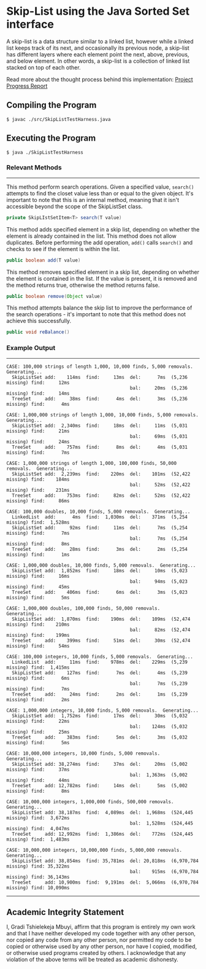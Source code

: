 # Skip-List using the Java Sorted Set interface
A skip-list is a data structure similar to a linked list, however while a linked list keeps track of its next, and occasionally its previous node, a skip-list has different layers where each element point the next, above, previous, and below element. In other words, a skip-list is a collection of linked list stacked on top of each other. <br/>

Read more about the thought process behind this implementation: [Project Progress Report](https://github.com/grxdiii/skip-list-implementation/blob/main/Project%20Progress%20Report.pdf)

## Compiling the Program
```
$ javac ./src/SkipListTestHarness.java
```
## Executing the Program
```
$ java ./SkipListTestHarness
```
### Relevant Methods
---
This method perform search operations. Given a specified value, ```search()``` attempts to find the closet value less than or equal to the given object. It's important to note that this is an internal method, meaning that it isn't accessible beyond the scope of the SkipListSet class.
```java
private SkipLIstSetItem<T> search(T value)
```
This method adds specified element in a skip list, depending on whether the element is already contained in the list. This method does not allow duplicates. Before performing the add operation, ```add()``` calls ```search()``` and checks to see if the element is within the list.
```java 
public boolean add(T value)
```
 This method removes specified element in a skip list, depending on whether the element is contained in the list. If the value is present, it is removed and the method returns true, otherwise the method returns false.
```java 
public boolean remove(Object value)
```
This method attempts balance the skip list to improve the performance of the search operations - it's important to note that this method does not achieve this successfully.
```java 
public void reBalance()
```

### Example Output
---
```
CASE: 100,000 strings of length 1,000, 10,000 finds, 5,000 removals.  Generating...
  SkipListSet add:    114ms  find:     13ms  del:      7ms  (5,236 missing) find:     12ms  
                                             bal:     20ms  (5,236 missing) find:     14ms  
  TreeSet     add:     38ms  find:      4ms  del:      3ms  (5,236 missing) find:      4ms  

CASE: 1,000,000 strings of length 1,000, 10,000 finds, 5,000 removals.  Generating...
  SkipListSet add:  2,340ms  find:     18ms  del:     11ms  (5,031 missing) find:     21ms  
                                             bal:     69ms  (5,031 missing) find:     24ms  
  TreeSet     add:    757ms  find:      8ms  del:      4ms  (5,031 missing) find:      7ms  

CASE: 1,000,000 strings of length 1,000, 100,000 finds, 50,000 removals.  Generating...
  SkipListSet add:  2,239ms  find:    220ms  del:    101ms  (52,422 missing) find:    184ms  
                                             bal:     52ms  (52,422 missing) find:    231ms  
  TreeSet     add:    753ms  find:     82ms  del:     52ms  (52,422 missing) find:     86ms  

CASE: 100,000 doubles, 10,000 finds, 5,000 removals.  Generating...
  LinkedList  add:      4ms  find:  1,030ms  del:    371ms  (5,254 missing) find:  1,528ms  
  SkipListSet add:     92ms  find:     11ms  del:      7ms  (5,254 missing) find:      7ms  
                                             bal:      7ms  (5,254 missing) find:      8ms  
  TreeSet     add:     28ms  find:      3ms  del:      2ms  (5,254 missing) find:      1ms  

CASE: 1,000,000 doubles, 10,000 finds, 5,000 removals.  Generating...
  SkipListSet add:  1,852ms  find:     18ms  del:     10ms  (5,023 missing) find:     16ms  
                                             bal:     94ms  (5,023 missing) find:     45ms  
  TreeSet     add:    406ms  find:      6ms  del:      3ms  (5,023 missing) find:      5ms  

CASE: 1,000,000 doubles, 100,000 finds, 50,000 removals.  Generating...
  SkipListSet add:  1,870ms  find:    190ms  del:    109ms  (52,474 missing) find:    210ms  
                                             bal:     82ms  (52,474 missing) find:    199ms  
  TreeSet     add:    399ms  find:     51ms  del:     30ms  (52,474 missing) find:     54ms  

CASE: 100,000 integers, 10,000 finds, 5,000 removals.  Generating...
  LinkedList  add:     11ms  find:    978ms  del:    229ms  (5,239 missing) find:  1,415ms  
  SkipListSet add:    127ms  find:      7ms  del:      4ms  (5,239 missing) find:      6ms  
                                             bal:      7ms  (5,239 missing) find:      7ms  
  TreeSet     add:     24ms  find:      2ms  del:      1ms  (5,239 missing) find:      2ms  

CASE: 1,000,000 integers, 10,000 finds, 5,000 removals.  Generating...
  SkipListSet add:  1,752ms  find:     17ms  del:     30ms  (5,032 missing) find:     22ms  
                                             bal:    124ms  (5,032 missing) find:     25ms  
  TreeSet     add:    383ms  find:      5ms  del:      3ms  (5,032 missing) find:      5ms  

CASE: 10,000,000 integers, 10,000 finds, 5,000 removals.  Generating...
  SkipListSet add: 38,274ms  find:     37ms  del:     20ms  (5,002 missing) find:     37ms  
                                             bal:  1,363ms  (5,002 missing) find:     44ms  
  TreeSet     add: 12,782ms  find:     14ms  del:      5ms  (5,002 missing) find:      8ms  

CASE: 10,000,000 integers, 1,000,000 finds, 500,000 removals.  Generating...
  SkipListSet add: 38,187ms  find:  4,089ms  del:  1,968ms  (524,445 missing) find:  3,672ms  
                                             bal:  1,528ms  (524,445 missing) find:  4,047ms  
  TreeSet     add: 12,992ms  find:  1,386ms  del:    772ms  (524,445 missing) find:  1,483ms  

CASE: 10,000,000 integers, 10,000,000 finds, 5,000,000 removals.  Generating...
  SkipListSet add: 38,854ms  find: 35,781ms  del: 20,818ms  (6,970,784 missing) find: 35,322ms  
                                             bal:    915ms  (6,970,784 missing) find: 36,143ms  
  TreeSet     add: 10,900ms  find:  9,191ms  del:  5,066ms  (6,970,784 missing) find: 10,090ms  

```
---
## Academic Integrity Statement
I, Gradi Tshielekeja Mbuyi, affirm that this program is entirely my own work and that I have neither developed my code together with any other person, nor copied any code from any other person, nor permitted my code to be copied or otherwise used by any other person, nor have I copied, modified, or otherwise used programs created by others. I acknowledge that any violation of the above terms will be treated as academic dishonesty.
